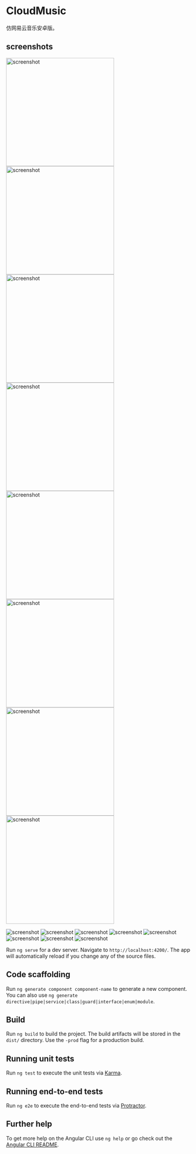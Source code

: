 # CloudMusic

仿网易云音乐安卓版。

## screenshots
 <img src="https://github.com/snhwv/myCloudMusic-app/raw/master/screenshot/20180306215157.png" style="float:left" width = "294" alt="screenshot"/>
 <img src="https://github.com/snhwv/myCloudMusic-app/raw/master/screenshot/20180306215244.png" width = "294" alt="screenshot"/>
 <img src="https://github.com/snhwv/myCloudMusic-app/raw/master/screenshot/20180306215400.png" width = "294" alt="screenshot"/>
 <img src="https://github.com/snhwv/myCloudMusic-app/raw/master/screenshot/20180306215559.png" width = "294" alt="screenshot"/>
 <img src="https://github.com/snhwv/myCloudMusic-app/raw/master/screenshot/20180306215635.png" width = "294" alt="screenshot"/>
 <img src="https://github.com/snhwv/myCloudMusic-app/raw/master/screenshot/20180306215746.png" width = "294" alt="screenshot"/>
 <img src="https://github.com/snhwv/myCloudMusic-app/raw/master/screenshot/20180306215808.png" width = "294" alt="screenshot"/>
 <img src="https://github.com/snhwv/myCloudMusic-app/raw/master/screenshot/20180306215851.png" width = "294" alt="screenshot"/>
 
![screenshot](https://github.com/snhwv/myCloudMusic-app/raw/master/screenshot/20180306215157.png)
![screenshot](https://github.com/snhwv/myCloudMusic-app/raw/master/screenshot/20180306215244.png)
![screenshot](https://github.com/snhwv/myCloudMusic-app/raw/master/screenshot/20180306215400.png)
![screenshot](https://github.com/snhwv/myCloudMusic-app/raw/master/screenshot/20180306215559.png)
![screenshot](https://github.com/snhwv/myCloudMusic-app/raw/master/screenshot/20180306215635.png)
![screenshot](https://github.com/snhwv/myCloudMusic-app/raw/master/screenshot/20180306215746.png)
![screenshot](https://github.com/snhwv/myCloudMusic-app/raw/master/screenshot/20180306215808.png)
![screenshot](https://github.com/snhwv/myCloudMusic-app/raw/master/screenshot/20180306215851.png)

Run `ng serve` for a dev server. Navigate to `http://localhost:4200/`. The app will automatically reload if you change any of the source files.

## Code scaffolding

Run `ng generate component component-name` to generate a new component. You can also use `ng generate directive|pipe|service|class|guard|interface|enum|module`.

## Build

Run `ng build` to build the project. The build artifacts will be stored in the `dist/` directory. Use the `-prod` flag for a production build.

## Running unit tests

Run `ng test` to execute the unit tests via [Karma](https://karma-runner.github.io).

## Running end-to-end tests

Run `ng e2e` to execute the end-to-end tests via [Protractor](http://www.protractortest.org/).

## Further help

To get more help on the Angular CLI use `ng help` or go check out the [Angular CLI README](https://github.com/angular/angular-cli/blob/master/README.md).

